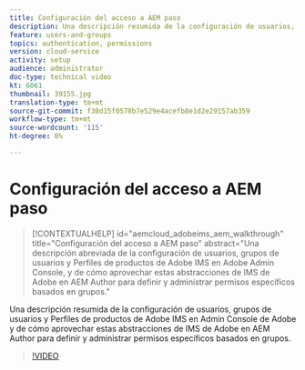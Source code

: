 ```yaml
---
title: Configuración del acceso a AEM paso
description: Una descripción resumida de la configuración de usuarios, grupos de usuarios y Perfiles de productos de Adobe IMS en Admin Console de Adobe y de cómo aprovechar estas abstracciones de IMS de Adobe en AEM Author para definir y administrar permisos específicos basados en grupos.
feature: users-and-groups
topics: authentication, permissions
version: cloud-service
activity: setup
audience: administrator
doc-type: technical video
kt: 6061
thumbnail: 39155.jpg
translation-type: tm+mt
source-git-commit: f30d15f0578b7e529e4acefb8e1d2e29157ab359
workflow-type: tm+mt
source-wordcount: '115'
ht-degree: 0%

---
```



# Configuración del acceso a AEM paso

>[!CONTEXTUALHELP]
>id="aemcloud_adobeims_aem_walkthrough"
>title="Configuración del acceso a AEM paso"
>abstract="Una descripción abreviada de la configuración de usuarios, grupos de usuarios y Perfiles de productos de Adobe IMS en Adobe Admin Console, y de cómo aprovechar estas abstracciones de IMS de Adobe en AEM Author para definir y administrar permisos específicos basados en grupos."

Una descripción resumida de la configuración de usuarios, grupos de usuarios y Perfiles de productos de Adobe IMS en Admin Console de Adobe y de cómo aprovechar estas abstracciones de IMS de Adobe en AEM Author para definir y administrar permisos específicos basados en grupos.

>[!VIDEO](https://video.tv.adobe.com/v/39155/?quality=12&learn=on)
